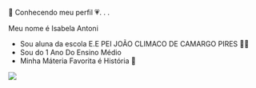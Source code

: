 🩷 Conhecendo meu perfil 💗. . .

Meu nome é Isabela Antoni 
* Sou aluna da escola E.E PEI JOÃO CLIMACO DE CAMARGO PIRES 👩‍🎓
* Sou do 1 Ano Do Ensino Médio
* Minha Máteria Favorita é História 📖


![](https://media1.tenor.com/m/3lyTmxtoAdsAAAAC/hello-kitty-hello-kitty-no-paku-paku-%26-logic.gif)

